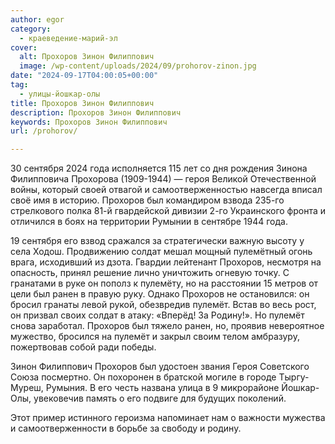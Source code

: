 ```yaml
---
author: egor
category:
  - краеведение-марий-эл
cover:
  alt: Прохоров Зинон Филиппович
  image: /wp-content/uploads/2024/09/prohorov-zinon.jpg
date: "2024-09-17T04:00:05+00:00"
tag:
  - улицы-йошкар-олы
title: Прохоров Зинон Филиппович
description: Прохоров Зинон Филиппович
keywords: Прохоров Зинон Филиппович
url: /prohorov/

---
```

30 сентября 2024 года исполняется 115 лет со дня рождения Зинона Филипповича Прохорова (1909-1944) — героя Великой Отечественной войны, который своей отвагой и самоотверженностью навсегда вписал своё имя в историю. Прохоров был командиром взвода 235-го стрелкового полка 81-й гвардейской дивизии 2-го Украинского фронта и отличился в боях на территории Румынии в сентябре 1944 года.

19 сентября его взвод сражался за стратегически важную высоту у села Ходош. Продвижению солдат мешал мощный пулемётный огонь врага, исходивший из дзота. Гвардии лейтенант Прохоров, несмотря на опасность, принял решение лично уничтожить огневую точку. С гранатами в руке он пополз к пулемёту, но на расстоянии 15 метров от цели был ранен в правую руку. Однако Прохоров не остановился: он бросил гранаты левой рукой, обезвредив пулемёт. Встав во весь рост, он призвал своих солдат в атаку: «Вперёд! За Родину!». Но пулемёт снова заработал. Прохоров был тяжело ранен, но, проявив невероятное мужество, бросился на пулемёт и закрыл своим телом амбразуру, пожертвовав собой ради победы.

Зинон Филиппович Прохоров был удостоен звания Героя Советского Союза посмертно. Он похоронен в братской могиле в городе Тыргу-Муреш, Румыния. В его честь названа улица в 9 микрорайоне Йошкар-Олы, увековечив память о его подвиге для будущих поколений.

Этот пример истинного героизма напоминает нам о важности мужества и самоотверженности в борьбе за свободу и родину.
